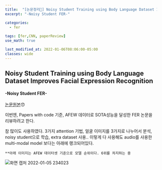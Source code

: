 ```yaml
---
title:  "[논문정리📃] Noisy Student Training using Body Language Dataset Improves Facial Expression Recognition"
excerpt: "-Noisy Student FER-"

categories:
  - fer
  
tags: [fer,CNN, paperReview]
use_math: true

last_modified_at: 2022-01-06T08:06:00-05:00
classes: wide
---
```


## Noisy Student Training using Body Language Dataset Improves Facial Expression Recognition
#### -Noisy Student FER-

[논문원본](https://arxiv.org/pdf/2008.02655.pdf)😙 

이번엔, Papers with code 기준, AFEW 데이터로 SOTA성능을 달성한 FER 논문을 리뷰하려고 한다.


참 많이도 사용하였다. 3가지 attention 기법, 얼굴 이미지를 3가지로 나누어서 분석, noisy student으로 학습, extra dataset 사용.. 이렇게 다 사용해도 audio를 사용한 multi-modal model 보다는 아래에 랭크되어있다.


`**아래 이미지는 AFEW 데이터셋 기준으로 모델 순위이다. 6위를 차지하는 중`

![화면 캡처 2022-01-05 234023](https://user-images.githubusercontent.com/53431568/148239068-d13bd014-69be-456a-ad1f-c405249d6c4a.png)


